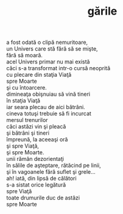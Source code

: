 ﻿---
title: gările
year: 1998
---

a fost odată o clipă nemuritoare,  
un Univers care stă fără să se mişte,  
fără să moară.  
acel Univers primar nu mai există  
căci s-a transformat intr-o cursă neoprită  
cu plecare din staţia Viaţă  
spre Moarte  
şi cu întoarcere.  
dimineaţa obişnuiau să vină tineri  
în staţia Viaţă  
iar seara plecau de aici bătrâni.  
cineva totuşi trebuie să fi incurcat  
mersul trenurilor  
căci astăzi vin şi pleacă  
şi bătrâni şi tineri  
împreună, la aceeaşi oră  
şi spre Viaţă,  
şi spre Moarte.  
unii rămân dezorientaţi  
în sălile de aşteptare, rătăcind pe linii,  
şi în vagoanele fără suflet şi grele...  
ah! iată, din lipsă de călători  
s-a sistat orice legătură  
spre Viaţă  
toate drumurile duc de astăzi  
spre Moarte  

